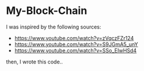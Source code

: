 # My-Block-Chain

I was inspired by the following sources:
- https://www.youtube.com/watch?v=zVqczFZr124
- https://www.youtube.com/watch?v=S9JGmA5_unY
- https://www.youtube.com/watch?v=SSo_EIwHSd4

then, I wrote this code..
